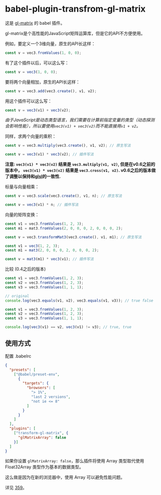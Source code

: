 # babel-plugin-transfrom-gl-matrix

这是 [gl-matrix](https://github.com/toji/gl-matrix) 的 babel 插件。

gl-matrix是个高性能的JavaScript矩阵运算库，但是它的API不方便使用。

例如，要定义一个3维向量，原生的API长这样：

```js
const v = vec3.fromValues(1, 0, 0);
```

有了这个插件以后，可以这么写：

```js
const v = vec3(1, 0, 0);
```

要将两个向量相加，原生的API长这样：

```js
const v = vec3.add(vec3.create(), v1, v2);
```

用这个插件可以这么写：

```js
const v = vec3(v1) + vec3(v2);
```

_由于JavaScript是动态类型语言，我们需要在计算前指定变量的类型（动态探测会影响性能），所以要使用`vec3(v1) + vec3(v2)`而不能直接用`v1 + v2`。_

同样，求两个向量的乘积：

```js
const v = vec3.multiply(vec3.create(), v1, v2); // 原生写法
```

```js
const v = vec3(v1) * vec3(v2); // 插件写法
```

**注意: `vec3(v1) * vec3(v2)` 结果是 `vec3.multiply(v1, v2)`, 但是在v0.6之前的版本中， `vec3(v1) * vec3(v2)` 结果是 `vec3.cross(v1, v2)`. v0.6之后的版本做了调整以保持和[glsl](https://en.wikibooks.org/wiki/GLSL_Programming/Vector_and_Matrix_Operations)的一致性.**

标量与向量相乘：

```js
const v = vec3.scale(vec3.create(), v1, n); // 原生写法
```

```js
const v = vec3(v1) * n; // 插件写法
```

向量的矩阵变换：

```js
const v1 = vec3.fromValues(1, 2, 3);
const m1 = mat3.fromValues(2, 0, 0, 0, 2, 0, 0, 0, 2);

const v = vec3.transformMat3(vec3.create(), v1, m1); // 原生写法
```

```js
const v1 = vec3(1, 2, 3);
const m1 = mat3(2, 0, 0, 0, 2, 0, 0, 0, 2);

const v = mat3(m1) * vec3(v1); // 插件写法
```

比较 (0.4之后的版本)

```js
const v1 = vec3.fromValues(1, 2, 3);
const v2 = vec3.fromValues(1, 2, 3);
const v3 = vec3.fromValues(1, 1, 1);

// original
console.log(vec3.equals(v1, v2), vec3.equals(v1, v3)); // true false
```

```js
const v1 = vec3.fromValues(1, 2, 3);
const v2 = vec3.fromValues(1, 2, 3);
const v3 = vec3.fromValues(1, 1, 1);

console.log(vec3(v1) == v2, vec3(v1) != v3); // true, true
```

## 使用方式

配置 .babelrc

```json
{
  "presets": [
    ["@babel/preset-env",
      {
        "targets": {
          "browsers": [
            "> 1%",
            "last 2 versions",
            "not ie <= 8"
          ]
        }
      }
    ]
  ],
  "plugins": [
    ["transform-gl-matrix", {
      "glMatrixArray": false
    }]
  ]
}
```

如果你设置 `glMatrixArray: false`，那么插件将使用 Array 类型取代使用 Float32Array 类型作为基本的数据类型。

这么做是因为在新的浏览器中，使用 Array 可以避免性能问题。

详见 [359](https://github.com/toji/gl-matrix/issues/359)。
